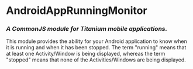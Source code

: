 # AndroidAppRunningMonitor

### _A CommonJS module for Titanium mobile applications._

This module provides the ability for your Android application to know when it is running
and when it has been stopped. The term "running" means that at least one
Activity/Window is being displayed, whereas the term "stopped" means that
none of the Activities/Windows are being displayed.

